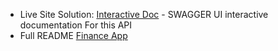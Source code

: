 - Live Site Solution: [Interactive Doc](https://kfz6ct3p22dssy3p353ugp7b7u0yubvl.lambda-url.eu-west-1.on.aws/docs) - SWAGGER UI interactive documentation For this API
- Full README [Finance App](https://github.com/ifaronti/finance-app)
